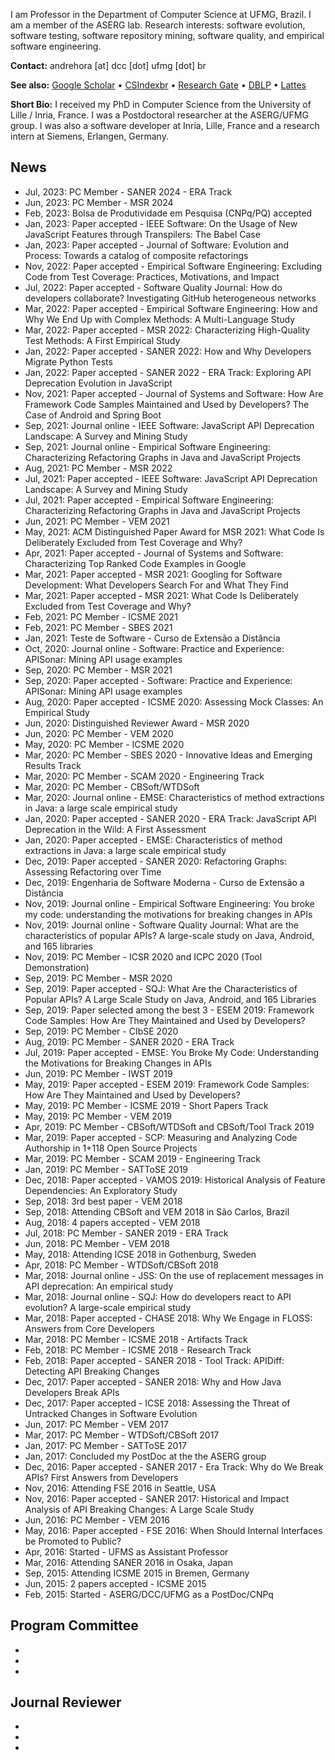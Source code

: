 I am Professor in the Department of Computer Science at UFMG, Brazil. I am a member of the ASERG lab. Research interests: software evolution, software testing, software repository mining, software quality, and empirical software engineering.

**Contact:** andrehora [at] dcc [dot] ufmg [dot] br

**See also:** [Google Scholar](https://scholar.google.com.br/citations?user=2fwfYtQAAAAJ&hl=en) • [CSIndexbr](https://csindexbr.org/authors.html?p=Andre-Hora) • [Research Gate](https://www.researchgate.net/profile/Andre_Hora) • [DBLP](http://dblp.uni-trier.de/pers/hd/h/Hora:Andr=eacute=_C=) • [Lattes](http://lattes.cnpq.br/4957418183504876)


**Short Bio:** I received my PhD in Computer Science from the University of Lille / Inria, France. I was a Postdoctoral researcher at the ASERG/UFMG group. I was also a software developer at Inria, Lille, France and a research intern at Siemens, Erlangen, Germany.

## News

- Jul, 2023: PC Member - SANER 2024 - ERA Track
- Jun, 2023: PC Member - MSR 2024
- Feb, 2023: Bolsa de Produtividade em Pesquisa (CNPq/PQ) accepted
- Jan, 2023: Paper accepted - IEEE Software: On the Usage of New JavaScript Features through Transpilers: The Babel Case
- Jan, 2023: Paper accepted - Journal of Software: Evolution and Process: Towards a catalog of composite refactorings
- Nov, 2022: Paper accepted - Empirical Software Engineering: Excluding Code from Test Coverage: Practices, Motivations, and Impact
- Jul, 2022: Paper accepted - Software Quality Journal: How do developers collaborate? Investigating GitHub heterogeneous networks
- Mar, 2022: Paper accepted - Empirical Software Engineering: How and Why We End Up with Complex Methods: A Multi-Language Study
- Mar, 2022: Paper accepted - MSR 2022: Characterizing High-Quality Test Methods: A First Empirical Study
- Jan, 2022: Paper accepted - SANER 2022: How and Why Developers Migrate Python Tests
- Jan, 2022: Paper accepted - SANER 2022 - ERA Track: Exploring API Deprecation Evolution in JavaScript
- Nov, 2021: Paper accepted - Journal of Systems and Software: How Are Framework Code Samples Maintained and Used by Developers? The Case of Android and Spring Boot
- Sep, 2021: Journal online - IEEE Software: JavaScript API Deprecation Landscape: A Survey and Mining Study
- Sep, 2021: Journal online - Empirical Software Engineering: Characterizing Refactoring Graphs in Java and JavaScript Projects
- Aug, 2021: PC Member - MSR 2022
- Jul, 2021: Paper accepted - IEEE Software: JavaScript API Deprecation Landscape: A Survey and Mining Study
- Jul, 2021: Paper accepted - Empirical Software Engineering: Characterizing Refactoring Graphs in Java and JavaScript Projects
- Jun, 2021: PC Member - VEM 2021
- May, 2021: ACM Distinguished Paper Award for MSR 2021: What Code Is Deliberately Excluded from Test Coverage and Why?
- Apr, 2021: Paper accepted - Journal of Systems and Software: Characterizing Top Ranked Code Examples in Google
- Mar, 2021: Paper accepted - MSR 2021: Googling for Software Development: What Developers Search For and What They Find
- Mar, 2021: Paper accepted - MSR 2021: What Code Is Deliberately Excluded from Test Coverage and Why?
- Feb, 2021: PC Member - ICSME 2021
- Feb, 2021: PC Member - SBES 2021
- Jan, 2021: Teste de Software - Curso de Extensão a Distância
- Oct, 2020: Journal online - Software: Practice and Experience: APISonar: Mining API usage examples
- Sep, 2020: PC Member - MSR 2021
- Sep, 2020: Paper accepted - Software: Practice and Experience: APISonar: Mining API usage examples
- Aug, 2020: Paper accepted - ICSME 2020: Assessing Mock Classes: An Empirical Study
- Jun, 2020: Distinguished Reviewer Award - MSR 2020
- Jun, 2020: PC Member - VEM 2020
- May, 2020: PC Member - ICSME 2020
- Mar, 2020: PC Member - SBES 2020 - Innovative Ideas and Emerging Results Track
- Mar, 2020: PC Member - SCAM 2020 - Engineering Track
- Mar, 2020: PC Member - CBSoft/WTDSoft
- Mar, 2020: Journal online - EMSE: Characteristics of method extractions in Java: a large scale empirical study
- Jan, 2020: Paper accepted - SANER 2020 - ERA Track: JavaScript API Deprecation in the Wild: A First Assessment
- Jan, 2020: Paper accepted - EMSE: Characteristics of method extractions in Java: a large scale empirical study
- Dec, 2019: Paper accepted - SANER 2020: Refactoring Graphs: Assessing Refactoring over Time
- Dec, 2019: Engenharia de Software Moderna - Curso de Extensão a Distância
- Nov, 2019: Journal online - Empirical Software Engineering: You broke my code: understanding the motivations for breaking changes in APIs
- Nov, 2019: Journal online - Software Quality Journal: What are the characteristics of popular APIs? A large-scale study on Java, Android, and 165 libraries
- Nov, 2019: PC Member - ICSR 2020 and ICPC 2020 (Tool Demonstration)
- Sep, 2019: PC Member - MSR 2020
- Sep, 2019: Paper accepted - SQJ: What Are the Characteristics of Popular APIs? A Large Scale Study on Java, Android, and 165 Libraries
- Sep, 2019: Paper selected among the best 3 - ESEM 2019: Framework Code Samples: How Are They Maintained and Used by Developers?
- Sep, 2019: PC Member - CIbSE 2020
- Aug, 2019: PC Member - SANER 2020 - ERA Track
- Jul, 2019: Paper accepted - EMSE: You Broke My Code: Understanding the Motivations for Breaking Changes in APIs
- Jun, 2019: PC Member - IWST 2019
- May, 2019: Paper accepted - ESEM 2019: Framework Code Samples: How Are They Maintained and Used by Developers?
- May, 2019: PC Member - ICSME 2019 - Short Papers Track
- May, 2019: PC Member - VEM 2019
- Apr, 2019: PC Member - CBSoft/WTDSoft and CBSoft/Tool Track 2019
- Mar, 2019: Paper accepted - SCP: Measuring and Analyzing Code Authorship in 1+118 Open Source Projects
- Mar, 2019: PC Member - SCAM 2019 - Engineering Track
- Jan, 2019: PC Member - SATToSE 2019
- Dec, 2018: Paper accepted - VAMOS 2019: Historical Analysis of Feature Dependencies: An Exploratory Study
- Sep, 2018: 3rd best paper - VEM 2018
- Sep, 2018: Attending CBSoft and VEM 2018 in São Carlos, Brazil
- Aug, 2018: 4 papers accepted - VEM 2018
- Jul, 2018: PC Member - SANER 2019 - ERA Track
- Jun, 2018: PC Member - VEM 2018
- May, 2018: Attending ICSE 2018 in Gothenburg, Sweden
- Apr, 2018: PC Member - WTDSoft/CBSoft 2018
- Mar, 2018: Journal online - JSS: On the use of replacement messages in API deprecation: An empirical study
- Mar, 2018: Journal online - SQJ: How do developers react to API evolution? A large-scale empirical study
- Mar, 2018: Paper accepted - CHASE 2018: Why We Engage in FLOSS: Answers from Core Developers
- Mar, 2018: PC Member - ICSME 2018 - Artifacts Track
- Feb, 2018: PC Member - ICSME 2018 - Research Track
- Feb, 2018: Paper accepted - SANER 2018 - Tool Track: APIDiff: Detecting API Breaking Changes
- Dec, 2017: Paper accepted - SANER 2018: Why and How Java Developers Break APIs
- Dec, 2017: Paper accepted - ICSE 2018: Assessing the Threat of Untracked Changes in Software Evolution
- Jun, 2017: PC Member - VEM 2017
- Mar, 2017: PC Member - WTDSoft/CBSoft 2017
- Jan, 2017: PC Member - SATToSE 2017
- Jan, 2017: Concluded my PostDoc at the the ASERG group
- Dec, 2016: Paper accepted - SANER 2017 - Era Track: Why do We Break APIs? First Answers from Developers
- Nov, 2016: Attending FSE 2016 in Seattle, USA
- Nov, 2016: Paper accepted - SANER 2017: Historical and Impact Analysis of API Breaking Changes: A Large Scale Study
- Jun, 2016: PC Member - VEM 2016
- May, 2016: Paper accepted - FSE 2016: When Should Internal Interfaces be Promoted to Public?
- Apr, 2016: Started - UFMS as Assistant Professor
- Mar, 2016: Attending SANER 2016 in Osaka, Japan
- Sep, 2015: Attending ICSME 2015 in Bremen, Germany
- Jun, 2015: 2 papers accepted - ICSME 2015
- Feb, 2015: Started - ASERG/DCC/UFMG as a PostDoc/CNPq

## Program Committee

-
-
-

## Journal Reviewer

-
-
-

